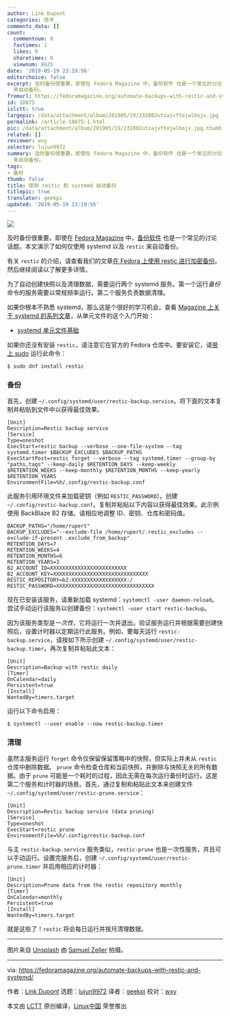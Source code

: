 ```yaml
---
author: Link Dupont
categories: 技术
comments_data: []
count:
  commentnum: 0
  favtimes: 1
  likes: 0
  sharetimes: 0
  viewnum: 8625
date: '2019-05-19 23:19:56'
editorchoice: false
excerpt: 及时备份很重要。即使在 Fedora Magazine 中，备份软件 也是一个常见的讨论话题。本文演示了如何仅使用 systemd 以及 restic
  来自动备份。
fromurl: https://fedoramagazine.org/automate-backups-with-restic-and-systemd/
id: 10875
islctt: true
largepic: /data/attachment/album/201905/19/232002utzajvftojwlhojv.jpg
permalink: /article-10875-1.html
pic: /data/attachment/album/201905/19/232002utzajvftojwlhojv.jpg.thumb.jpg
related: []
reviewer: wxy
selector: lujun9972
summary: 及时备份很重要。即使在 Fedora Magazine 中，备份软件 也是一个常见的讨论话题。本文演示了如何仅使用 systemd 以及 restic
  来自动备份。
tags:
- 备份
thumb: false
title: 使用 restic 和 systemd 自动备份
titlepic: true
translator: geekpi
updated: '2019-05-19 23:19:56'
---
```


![](/data/attachment/album/201905/19/232002utzajvftojwlhojv.jpg)


及时备份很重要。即使在 [Fedora Magazine](https://fedoramagazine.org/?s=backup) 中，[备份软件](https://restic.net/) 也是一个常见的讨论话题。本文演示了如何仅使用 systemd 以及 `restic` 来自动备份。


有关 `restic` 的介绍，请查看我们的文章[在 Fedora 上使用 restic 进行加密备份](https://fedoramagazine.org/use-restic-encrypted-backups/)。然后继续阅读以了解更多详情。


为了自动创建快照以及清理数据，需要运行两个 systemd 服务。第一个运行*备份*命令的服务需要以常规频率运行。第二个服务负责数据清理。


如果你根本不熟悉 systemd，那么这是个很好的学习机会。查看 [Magazine 上关于 systemd 的系列文章](https://fedoramagazine.org/series/systemd-series/)，从单元文件的这个入门开始：


* [systemd 单元文件基础](https://fedoramagazine.org/systemd-getting-a-grip-on-units/)


如果你还没有安装 `restic`，请注意它在官方的 Fedora 仓库中。要安装它，请[带上 sudo](https://fedoramagazine.org/howto-use-sudo/) 运行此命令：



```
$ sudo dnf install restic
```

### 备份


首先，创建 `~/.config/systemd/user/restic-backup.service`。将下面的文本复制并粘贴到文件中以获得最佳效果。



```
[Unit]
Description=Restic backup service
[Service]
Type=oneshot
ExecStart=restic backup --verbose --one-file-system --tag systemd.timer $BACKUP_EXCLUDES $BACKUP_PATHS
ExecStartPost=restic forget --verbose --tag systemd.timer --group-by "paths,tags" --keep-daily $RETENTION_DAYS --keep-weekly $RETENTION_WEEKS --keep-monthly $RETENTION_MONTHS --keep-yearly $RETENTION_YEARS
EnvironmentFile=%h/.config/restic-backup.conf
```

此服务引用环境文件来加载密钥（例如 `RESTIC_PASSWORD`）。创建 `~/.config/restic-backup.conf`。复制并粘贴以下内容以获得最佳效果。此示例使用 BackBlaze B2 存储。请相应地调整 ID、密钥、仓库和密码值。



```
BACKUP_PATHS="/home/rupert"
BACKUP_EXCLUDES="--exclude-file /home/rupert/.restic_excludes --exclude-if-present .exclude_from_backup"
RETENTION_DAYS=7
RETENTION_WEEKS=4
RETENTION_MONTHS=6
RETENTION_YEARS=3
B2_ACCOUNT_ID=XXXXXXXXXXXXXXXXXXXXXXXXX
B2_ACCOUNT_KEY=XXXXXXXXXXXXXXXXXXXXXXXXXXXXXXX
RESTIC_REPOSITORY=b2:XXXXXXXXXXXXXXXXXX:/
RESTIC_PASSWORD=XXXXXXXXXXXXXXXXXXXXXXXXXXXXXXXX
```

现在已安装该服务，请重新加载 systemd：`systemctl -user daemon-reload`。尝试手动运行该服务以创建备份：`systemctl -user start restic-backup`。


因为该服务类型是*一次性*，它将运行一次并退出。验证服务运行并根据需要创建快照后，设置计时器以定期运行此服务。例如，要每天运行 `restic-backup.service`，请按如下所示创建 `~/.config/systemd/user/restic-backup.timer`。再次复制并粘贴此文本：



```
[Unit]
Description=Backup with restic daily
[Timer]
OnCalendar=daily
Persistent=true
[Install]
WantedBy=timers.target
```

运行以下命令启用：



```
$ systemctl --user enable --now restic-backup.timer
```

### 清理


虽然主服务运行 `forget` 命令仅保留保留策略中的快照，但实际上并未从 `restic` 仓库中删除数据。 `prune` 命令检查仓库和当前快照，并删除与快照无关的所有数据。由于 `prune` 可能是一个耗时的过程，因此无需在每次运行备份时运行。这是第二个服务和计时器的场景。首先，通过复制和粘贴此文本来创建文件 `~/.config/systemd/user/restic-prune.service`：



```
[Unit]
Description=Restic backup service (data pruning)
[Service]
Type=oneshot
ExecStart=restic prune
EnvironmentFile=%h/.config/restic-backup.conf
```

与主 `restic-backup.service` 服务类似，`restic-prune` 也是一次性服务，并且可以手动运行。设置完服务后，创建 `~/.config/systemd/user/restic-prune.timer` 并启用相应的计时器：



```
[Unit]
Description=Prune data from the restic repository monthly
[Timer]
OnCalendar=monthly
Persistent=true
[Install]
WantedBy=timers.target
```

就是这些了！`restic` 将会每日运行并按月清理数据。




---


图片来自 [Unsplash](https://unsplash.com/search/photos/archive?utm_source=unsplash&utm_medium=referral&utm_content=creditCopyText) 由 [Samuel Zeller](https://unsplash.com/photos/JuFcQxgCXwA?utm_source=unsplash&utm_medium=referral&utm_content=creditCopyText) 拍摄。




---


via: <https://fedoramagazine.org/automate-backups-with-restic-and-systemd/>


作者：[Link Dupont](https://fedoramagazine.org/author/linkdupont/) 选题：[lujun9972](https://github.com/lujun9972) 译者：[geekpi](https://github.com/geekpi) 校对：[wxy](https://github.com/wxy)


本文由 [LCTT](https://github.com/LCTT/TranslateProject) 原创编译，[Linux中国](https://linux.cn/) 荣誉推出